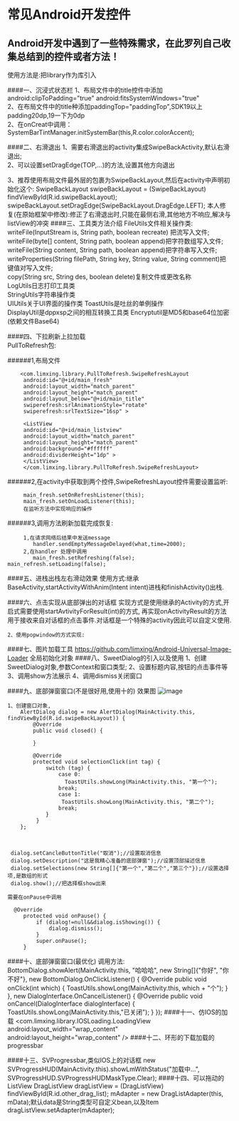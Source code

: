 常见Android开发控件
===================================
Android开发中遇到了一些特殊需求，在此罗列自己收集总结到的控件或者方法！
-------------------------------------------------------------------------
使用方法是:把library作为库引入

####一、沉浸式状态栏
  1、布局文件中的title控件中添加android:clipToPadding="true" android:fitsSystemWindows="true"       
  2、在布局文件中的title种添加paddingTop="paddingTop",SDK19以上padding20dp,19一下为0dp      
  2、在onCreat中调用：SystemBarTintManager.initSystemBar(this,R.color.colorAccent);

####二、右滑退出
  1、需要右滑退出的activity集成SwipeBackActivity,默认右滑退出;      
  2、可以设置setDragEdge(TOP,...)的方法,设置其他方向退出

  3、推荐使用布局文件最外层的包裹为SwipeBackLayout,然后在activity中声明初始化这个:
     SwipeBackLayout swipeBackLayout = (SwipeBackLayout) findViewById(R.id.swipeBackLayout);
            swipeBackLayout.setDragEdge(SwipeBackLayout.DragEdge.LEFT);
本人修复(在原始框架中修改):修正了右滑退出时,只能在最侧右滑,其他地方不响应,解决与listView的冲突
####三、工具类方法介绍
  FileUtils文件相关操作类:
     writeFile(InputStream is, String path, boolean recreate) 把流写入文件;       
     writeFile(byte[] content, String path, boolean append)把字符数组写入文件;       
     writeFile(String content, String path, boolean append)把字符串写入文件;        
     writeProperties(String filePath, String key, String value, String comment)把键值对写入文件;        
     copy(String src, String des, boolean delete)复制文件或更改名称      
  LogUtils日志打印工具类       
  StringUtils字符串操作类     
  UIUtils关于UI界面的操作类
  ToastUtils是吐丝的单例操作        
  DisplayUtil是dppxsp之间的相互转换工具类
  Encryptutil是MD5和base64位加密(依赖文件Base64)
   
####四、下拉刷新上拉加载  
   PullToRefresh包:
    
######1,布局文件
    
        <com.limxing.library.PullToRefresh.SwipeRefreshLayout
         android:id="@+id/main_fresh"
         android:layout_width="match_parent"
         android:layout_height="match_parent"
         android:layout_below="@+id/main_title"
         swiperefresh:srlAnimationStyle="rotate"
         swiperefresh:srlTextSize="16sp" >
        
         <ListView
         android:id="@+id/main_listview"
         android:layout_width="match_parent"
         android:layout_height="match_parent"
         android:background="#ffffff"
         android:dividerHeight="1dp" >
         </ListView>
         </com.limxing.library.PullToRefresh.SwipeRefreshLayout>
######2,在activity中获取到两个控件,SwipeRefreshLayout控件需要设置监听:     
        
         main_fresh.setOnRefreshListener(this);
         main_fresh.setOnLoadListener(this);
         在监听方法中实现响应的操作      
######3,调用方法刷新加载完成恢复:        
        
         1,在请求网络后结果中发送message
            handler.sendEmptyMessageDelayed(what,time=2000);    
         2,在handler 处理中调用  
            main_fresh.setRefreshing(false);   main_refresh.setLoading(false);

####五、进栈出栈左右滑动效果
    使用方式:继承BaseActivity,startActivityWithAnim(Intent intent)进栈和finishActivity()出栈.

####六、点击实现从底部弹出的对话框
    实现方式是使用继承的Activity的方式,开启式需要使用startAvtivityForResult(int)的方式,
    再实现onActivityResult的方法用于接收来自对话框的点击事件.对话框是一个特殊的activity因此可以自定义使用.

    2、使用popwindow的方式实现:

####七、图片加载工具
    https://github.com/limxing/Android-Universal-Image-Loader
    全局初始化对象
####八、SweetDialog的引入以及使用
    1、创建SweetDialog对象,参数Context和窗口类型;
    2、设置标题内容,按钮的点击事件等
    3、调用show方法展示
    4、调用dismiss关闭窗口
      
####九、底部弹窗窗口(不是很好用,使用十的)
效果图
![image](https://github.com/limxing/app/blob/master/screenshot.png)

    1、创建窗口对象,
        AlertDialog dialog = new AlertDialog(MainActivity.this, findViewById(R.id.swipeBackLayout)) {
            @Override
            public void closed() {

            }

            @Override
            protected void selectionClick(int tag) {
                switch (tag) {
                    case 0:
                      ToastUtils.showLong(MainActivity.this, "第一个");
                    break;
                    case 1:
                     ToastUtils.showLong(MainActivity.this, "第二个");
                    break;
                }
             }
        };



     dialog.setCancleButtonTitle("取消");//设置取消信息
     dialog.setDescription("这是我精心准备的底部弹窗");//设置顶部描述信息
     dialog.setSelections(new String[]{"第一个","第二个","第三个"});//设置选择项,是数组的形式
     dialog.show();//把选择框show出来

    需要在onPause中调用

      @Override
         protected void onPause() {
             if (dialog!=null&&dialog.isShowing()) {
                 dialog.dismiss();
             }
             super.onPause();
         }
####十、底部弹窗窗口(最优化)
调用方法:
     BottomDialog.showAlert(MainActivity.this, "哈哈哈", new String[]{"你好", "你不好"},
         new BottomDialog.OnClickListener() {
         @Override
          public void onClick(int which) {
             ToastUtils.showLong(MainActivity.this, which + "个");
           }
         }, new DialogInterface.OnCancelListener() {
         @Override
         public void onCancel(DialogInterface dialogInterface) {
             ToastUtils.showLong(MainActivity.this,"已关闭");
         }
     });
####十一、仿IOS的加载
         <com.limxing.library.IOSLoading.LoadingView
             android:layout_width="wrap_content"
             android:layout_height="wrap_content" />
####十二、环形的下载加载的progressbar
       

####十三、SVProgressbar,类似IOS上的对话框
         new SVProgressHUD(MainActivity.this).showLmWithStatus("加载中...", SVProgressHUD.SVProgressHUDMaskType.Clear);
####十四、可以拖动的ListView
        DragListView dragListView = (DragListView) findViewById(R.id.other_drag_list);
        mAdapter = new DragListAdapter(this, mData);默认data是String类型可自定义bean,以及Item
        dragListView.setAdapter(mAdapter);
                 


